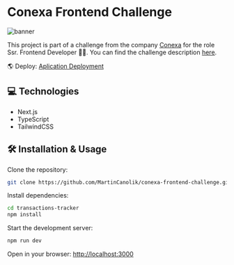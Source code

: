 # Conexa Frontend Challenge

![banner](https://static.posters.cz/image/hp/66133.jpg)

This project is part of a challenge from the company [Conexa](https://conexa.ai/) for the role Ssr. Frontend Developer 👨‍💻. You can find the challenge description [here](https://conexatech.notion.site/Ssr-Frontend-Developer-NextJS-7bb4bd04d278424b90101f28bae5a84b).

🌎 Deploy: [Aplication Deployment](https://conexa-frontend-challenge-seven.vercel.app/)

## 💻 Technologies

- Next.js
- TypeScript
- TailwindCSS

## 🛠 Installation & Usage

Clone the repository:

```bash
git clone https://github.com/MartinCanolik/conexa-frontend-challenge.git
```

Install dependencies:

```bash
cd transactions-tracker
npm install
```

Start the development server:

```bash
npm run dev
```

Open in your browser: [http://localhost:3000](http://localhost:3000)
